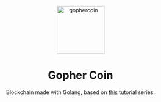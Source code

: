 <p align="center">
    <img alt="gophercoin" height="125" src="https://raw.githubusercontent.com/gopherchain/gophercoin/master/logo.png" style="max-width:100%;">
    <br>
</p>

<div align="center">

# Gopher Coin
Blockchain made with Golang, based on [this](https://youtu.be/mYlHT9bB6OE) tutorial series.

